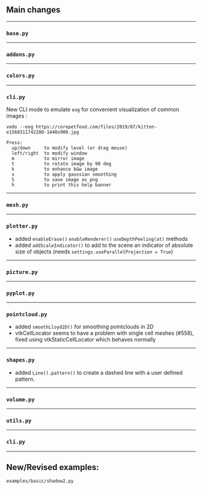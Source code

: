 ## Main changes

---
### `base.py`

---
### `addons.py`

---
### `colors.py`

---
### `cli.py`

New CLI mode to emulate `eog` for convenient visualization of common images :

`vedo --eog https://corepetfood.com/files/2019/07/kitten-e1568311742288-1440x900.jpg`
```
Press:
  up/down     to modify level (or drag mouse)
  left/right  to modify window
  m           to mirror image
  t           to rotate image by 90 deg
  k           to enhance b&w image
  s           to apply gaussian smoothing
  S           to save image as png
  h           to print this help banner
```

---
### `mesh.py`

---
### `plotter.py`

- added `enableErase()` `enableRenderer()` `useDepthPeeling(at)` methods
- added `addScaleIndicator()` to add to the scene an indicator of absolute size of objects
(needs `settings.useParallelProjection = True`)

---
### `picture.py`

---
### `pyplot.py`

---
### `pointcloud.py`

- added `smoothLloyd2D()` for smoothing pointclouds in 2D
- vtkCellLocator seems to have a problem with single cell meshes (#558), fixed using vtkStaticCellLocator
which behaves normally

---
### `shapes.py`

- added `Line().pattern()` to create a dashed line with a user defined pattern.

---
### `volume.py`

---
### `utils.py`


---
### `cli.py`

-------------------------

## New/Revised examples:
`examples/basic/shadow2.py`


